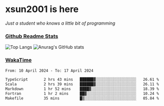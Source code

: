 # xsun2001 is here

*Just a student who knows a little bit of programming*

### [Github Readme Stats](https://github.com/anuraghazra/github-readme-stats)

![Top Langs](https://github-readme-stats.vercel.app/api/top-langs/?username=xsun2001&layout=compact&theme=radical) ![Anurag's GitHub stats](https://github-readme-stats.vercel.app/api?username=xsun2001&show_icons=true&theme=radical)

### [WakaTime](https://wakatime.com)

<!--START_SECTION:waka-->

```txt
From: 10 April 2024 - To: 17 April 2024

TypeScript       2 hrs 43 mins   ██████▓░░░░░░░░░░░░░░░░░░   26.61 %
Scala            2 hrs 39 mins   ██████▓░░░░░░░░░░░░░░░░░░   26.11 %
Markdown         1 hr 52 mins    ████▓░░░░░░░░░░░░░░░░░░░░   18.39 %
Fortran          1 hr 2 mins     ██▓░░░░░░░░░░░░░░░░░░░░░░   10.24 %
Makefile         35 mins         █▒░░░░░░░░░░░░░░░░░░░░░░░   05.84 %
```

<!--END_SECTION:waka-->
